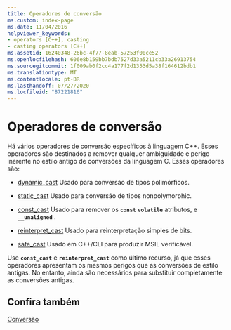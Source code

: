 ```yaml
---
title: Operadores de conversão
ms.custom: index-page
ms.date: 11/04/2016
helpviewer_keywords:
- operators [C++], casting
- casting operators [C++]
ms.assetid: 16240348-26bc-4f77-8eab-57253f00ce52
ms.openlocfilehash: 606e8b159bb7bdb7527d33a5211cb33a26913754
ms.sourcegitcommit: 1f009ab0f2cc4a177f2d1353d5a38f164612bdb1
ms.translationtype: MT
ms.contentlocale: pt-BR
ms.lasthandoff: 07/27/2020
ms.locfileid: "87221816"
---
```

# <a name="casting-operators"></a>Operadores de conversão

Há vários operadores de conversão específicos à linguagem C++. Esses operadores são destinados a remover qualquer ambiguidade e perigo inerente no estilo antigo de conversões da linguagem C. Esses operadores são:

- [dynamic_cast](../cpp/dynamic-cast-operator.md) Usado para conversão de tipos polimórficos.

- [static_cast](../cpp/static-cast-operator.md) Usado para conversão de tipos nonpolymorphic.

- [const_cast](../cpp/const-cast-operator.md) Usado para remover os **`const`** **`volatile`** atributos, e **`__unaligned`** .

- [reinterpret_cast](../cpp/reinterpret-cast-operator.md) Usado para reinterpretação simples de bits.

- [safe_cast](../extensions/safe-cast-cpp-component-extensions.md) Usado em C++/CLI para produzir MSIL verificável.

Use **`const_cast`** e **`reinterpret_cast`** como último recurso, já que esses operadores apresentam os mesmos perigos que as conversões de estilo antigas. No entanto, ainda são necessários para substituir completamente as conversões antigas.

## <a name="see-also"></a>Confira também

[Conversão](../cpp/casting.md)

